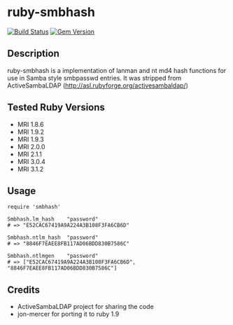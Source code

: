 # ruby-smbhash
[![Build Status](https://travis-ci.org/krissi/ruby-smbhash.svg?branch=master)](https://travis-ci.org/krissi/ruby-smbhash)
[![Gem Version](https://badge.fury.io/rb/smbhash.svg)](http://badge.fury.io/rb/smbhash)

## Description
ruby-smbhash is a implementation of lanman and nt md4 hash functions for use in Samba style smbpasswd entries. It was stripped from ActiveSambaLDAP (http://asl.rubyforge.org/activesambaldap/)

## Tested Ruby Versions
  * MRI 1.8.6
  * MRI 1.9.2
  * MRI 1.9.3
  * MRI 2.0.0
  * MRI 2.1.1
  * MRI 3.0.4
  * MRI 3.1.2

## Usage
    require 'smbhash'

    Smbhash.lm_hash    "password"
    # => "E52CAC67419A9A224A3B108F3FA6CB6D"

    Smbhash.ntlm_hash  "password"
    # => "8846F7EAEE8FB117AD06BDD830B7586C"

    Smbhash.ntlmgen    "password"
    # => ["E52CAC67419A9A224A3B108F3FA6CB6D", "8846F7EAEE8FB117AD06BDD830B7586C"]

## Credits
  * ActiveSambaLDAP project for sharing the code
  * jon-mercer for porting it to ruby 1.9

